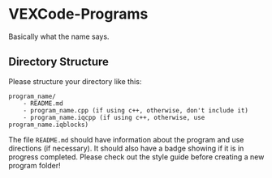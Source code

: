 # VEXCode-Programs
Basically what the name says.

## Directory Structure
Please structure your directory like this:

```
program_name/
    - README.md
    - program_name.cpp (if using c++, otherwise, don't include it)
    - program_name.iqcpp (if using c++, otherwise, use program_name.iqblocks)
```

The file `README.md` should have information about the program and use directions (if necessary). It should also have a badge showing if it is in progress completed. Please check out the style guide before creating a new program folder!
